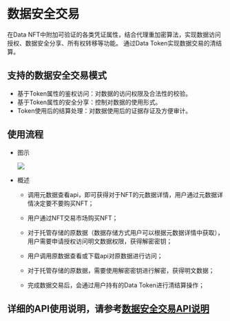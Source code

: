 # 数据安全交易

在Data NFT中附加可验证的各类凭证属性，结合代理重加密算法，实现数据访问授权、数据安全分享、所有权转移等功能。 通过Data Token实现数据交易的清结算。 


## 支持的数据安全交易模式

- 基于Token属性的鉴权访问：对数据的访问权限及合法性的校验。
- 基于Token属性的安全分享：控制对数据的使用形式。
- Token使用后的结算处理：对数据使用后的证据存证及方便审计。


## 使用流程

- 图示

  ![][数据安全交易]

- 概述
  - 调用元数据查看api，即可获得对于NFT的元数据详情，用户通过元数据详情决定要不要购买NFT；
  - 用户通过NFT交易市场购买NFT；
  - 对于托管存储的原数据（数据存储方式用户可以根据元数据详情中获取），用户需要申请授权访问明文数据权限，获得解密密钥；
  - 用户调用原数据查看或下载api对原数据进行访问；
  - 对于托管存储的原数据，需要使用解密密钥进行解密，获得明文数据；

  - 完成数据交易后，会通过用户持有的Data Token进行清结算操作；

## 详细的API使用说明，请参考[数据安全交易API说明][api desc]

[数据安全交易]: ../img/data_security_transaction.png
[api desc]: ../API说明/数据安全交易.md

